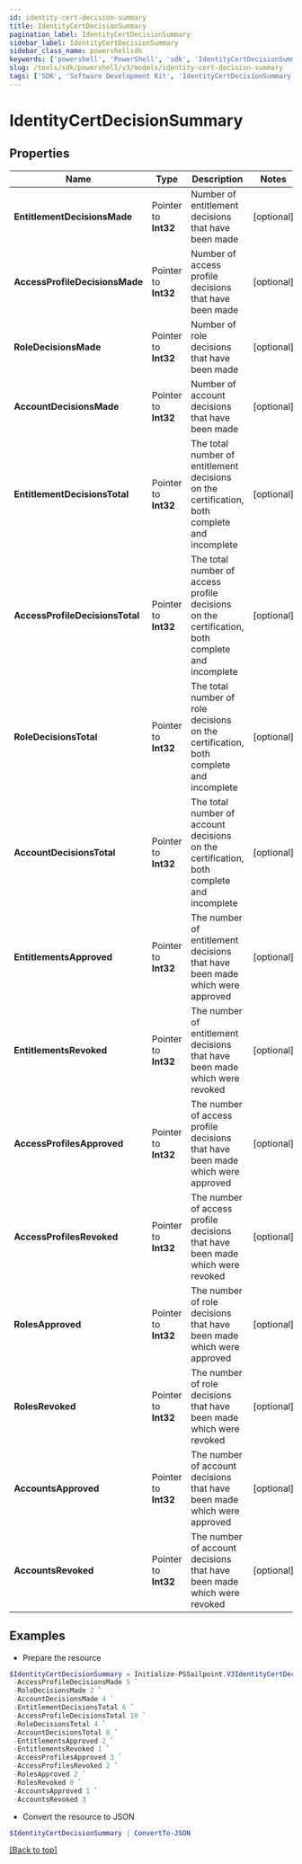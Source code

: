 ```yaml
---
id: identity-cert-decision-summary
title: IdentityCertDecisionSummary
pagination_label: IdentityCertDecisionSummary
sidebar_label: IdentityCertDecisionSummary
sidebar_class_name: powershellsdk
keywords: ['powershell', 'PowerShell', 'sdk', 'IdentityCertDecisionSummary'] 
slug: /tools/sdk/powershell/v3/models/identity-cert-decision-summary
tags: ['SDK', 'Software Development Kit', 'IdentityCertDecisionSummary']
---
```



# IdentityCertDecisionSummary

## Properties

Name | Type | Description | Notes
------------ | ------------- | ------------- | -------------
**EntitlementDecisionsMade** |  Pointer to **Int32** | Number of entitlement decisions that have been made | [optional] 
**AccessProfileDecisionsMade** |  Pointer to **Int32** | Number of access profile decisions that have been made | [optional] 
**RoleDecisionsMade** |  Pointer to **Int32** | Number of role decisions that have been made | [optional] 
**AccountDecisionsMade** |  Pointer to **Int32** | Number of account decisions that have been made | [optional] 
**EntitlementDecisionsTotal** |  Pointer to **Int32** | The total number of entitlement decisions on the certification, both complete and incomplete | [optional] 
**AccessProfileDecisionsTotal** |  Pointer to **Int32** | The total number of access profile decisions on the certification, both complete and incomplete | [optional] 
**RoleDecisionsTotal** |  Pointer to **Int32** | The total number of role decisions on the certification, both complete and incomplete | [optional] 
**AccountDecisionsTotal** |  Pointer to **Int32** | The total number of account decisions on the certification, both complete and incomplete | [optional] 
**EntitlementsApproved** |  Pointer to **Int32** | The number of entitlement decisions that have been made which were approved | [optional] 
**EntitlementsRevoked** |  Pointer to **Int32** | The number of entitlement decisions that have been made which were revoked | [optional] 
**AccessProfilesApproved** |  Pointer to **Int32** | The number of access profile decisions that have been made which were approved | [optional] 
**AccessProfilesRevoked** |  Pointer to **Int32** | The number of access profile decisions that have been made which were revoked | [optional] 
**RolesApproved** |  Pointer to **Int32** | The number of role decisions that have been made which were approved | [optional] 
**RolesRevoked** |  Pointer to **Int32** | The number of role decisions that have been made which were revoked | [optional] 
**AccountsApproved** |  Pointer to **Int32** | The number of account decisions that have been made which were approved | [optional] 
**AccountsRevoked** |  Pointer to **Int32** | The number of account decisions that have been made which were revoked | [optional] 

## Examples

- Prepare the resource
```powershell
$IdentityCertDecisionSummary = Initialize-PSSailpoint.V3IdentityCertDecisionSummary  -EntitlementDecisionsMade 3 `
 -AccessProfileDecisionsMade 5 `
 -RoleDecisionsMade 2 `
 -AccountDecisionsMade 4 `
 -EntitlementDecisionsTotal 6 `
 -AccessProfileDecisionsTotal 10 `
 -RoleDecisionsTotal 4 `
 -AccountDecisionsTotal 8 `
 -EntitlementsApproved 2 `
 -EntitlementsRevoked 1 `
 -AccessProfilesApproved 3 `
 -AccessProfilesRevoked 2 `
 -RolesApproved 2 `
 -RolesRevoked 0 `
 -AccountsApproved 1 `
 -AccountsRevoked 3
```

- Convert the resource to JSON
```powershell
$IdentityCertDecisionSummary | ConvertTo-JSON
```


[[Back to top]](#) 


